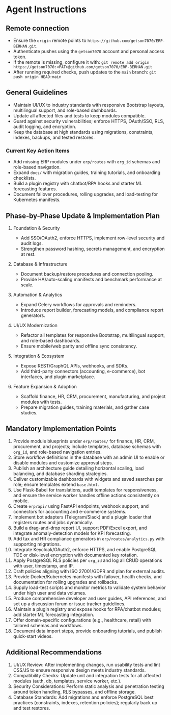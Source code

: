 # Agent Instructions

## Remote connection
- Ensure the `origin` remote points to `https://github.com/getson7070/ERP-BERHAN.git`.
- Authenticate pushes using the `getson7070` account and personal access token.
- If the remote is missing, configure it with:
  `git remote add origin https://getson7070:<PAT>@github.com/getson7070/ERP-BERHAN.git`
- After running required checks, push updates to the `main` branch:
  `git push origin HEAD:main`

## General Guidelines
- Maintain UI/UX to industry standards with responsive Bootstrap layouts, multilingual support, and role-based dashboards.
- Update all affected files and tests to keep modules compatible.
- Guard against security vulnerabilities; enforce HTTPS, OAuth/SSO, RLS, audit logging, and encryption.
- Keep the database at high standards using migrations, constraints, indexes, backups, and tested restores.
### Current Key Action Items
- Add missing ERP modules under `erp/routes` with `org_id` schemas and role-based navigation.
- Expand `docs/` with migration guides, training tutorials, and onboarding checklists.
- Build a plugin registry with chatbot/RPA hooks and starter ML forecasting features.
- Document failover procedures, rolling upgrades, and load-testing for Kubernetes manifests.


## Phase-by-Phase Update & Implementation Plan
1. Foundation & Security
   - Add SSO/OAuth2, enforce HTTPS, implement row-level security and audit logs.
   - Strengthen password hashing, secrets management, and encryption at rest.

2. Database & Infrastructure
   - Document backup/restore procedures and connection pooling.
   - Provide HA/auto-scaling manifests and benchmark performance at scale.

3. Automation & Analytics
   - Expand Celery workflows for approvals and reminders.
   - Introduce report builder, forecasting models, and compliance report generators.

4. UI/UX Modernization
   - Refactor all templates for responsive Bootstrap, multilingual support, and role-based dashboards.
   - Ensure mobile/web parity and offline sync consistency.

5. Integration & Ecosystem
   - Expose REST/GraphQL APIs, webhooks, and SDKs.
   - Add third-party connectors (accounting, e-commerce), bot interfaces, and plugin marketplace.

6. Feature Expansion & Adoption
   - Scaffold finance, HR, CRM, procurement, manufacturing, and project modules with tests.
   - Prepare migration guides, training materials, and gather case studies.

## Mandatory Implementation Points
1. Provide module blueprints under `erp/routes/` for finance, HR, CRM, procurement, and projects; include templates, database schemas with `org_id`, and role-based navigation entries.
2. Store workflow definitions in the database with an admin UI to enable or disable modules and customize approval steps.
3. Publish an architecture guide detailing horizontal scaling, load balancing, and database sharding strategies.
4. Deliver customizable dashboards with widgets and saved searches per role; ensure templates extend `base.html`.
5. Use Flask-Babel for translations, audit templates for responsiveness, and ensure the service worker handles offline actions consistently on mobile.
6. Create `erp/api/` using FastAPI endpoints, webhook support, and connectors for accounting and e-commerce systems.
7. Implement bot adapters (Telegram/Slack) and a plugin loader that registers routes and jobs dynamically.
8. Build a drag-and-drop report UI, support PDF/Excel export, and integrate anomaly-detection models for KPI forecasting.
9. Add tax and HR compliance generators in `erp/routes/analytics.py` with supporting migrations.
10. Integrate Keycloak/OAuth2, enforce HTTPS, and enable PostgreSQL TDE or disk-level encryption with documented key rotation.
11. Apply PostgreSQL RLS policies per `org_id` and log all CRUD operations with user, timestamp, and IP.
12. Draft policies aligning with ISO 27001/GDPR and plan for external audits.
13. Provide Docker/Kubernetes manifests with failover, health checks, and documentation for rolling upgrades and rollbacks.
14. Supply load-test scripts and monitor metrics to validate system behavior under high user and data volumes.
15. Produce comprehensive developer and user guides, API references, and set up a discussion forum or issue tracker guidelines.
16. Maintain a plugin registry and expose hooks for RPA/chatbot modules; add starter ML forecasting integration.
17. Offer domain-specific configurations (e.g., healthcare, retail) with tailored schemas and workflows.
18. Document data import steps, provide onboarding tutorials, and publish quick-start videos.

## Additional Recommendations
1. UI/UX Review: After implementing changes, run usability tests and lint CSS/JS to ensure responsive design meets industry standards.
2. Compatibility Checks: Update unit and integration tests for all affected modules (auth, db, templates, service worker, etc.).
3. Security Considerations: Perform static analysis and penetration testing around token handling, RLS bypasses, and offline storage.
4. Database Standards: Add migrations and enforce PostgreSQL best practices (constraints, indexes, retention policies); regularly back up and test restores.
